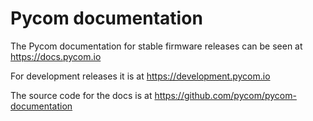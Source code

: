 # Pycom documentation

The Pycom documentation for stable firmware releases can be seen at https://docs.pycom.io

For development releases it is at https://development.pycom.io

The source code for the docs is at https://github.com/pycom/pycom-documentation

